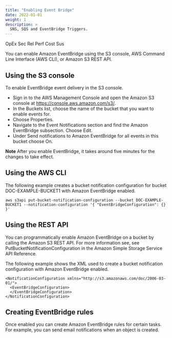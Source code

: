 ```yaml
---
title: "Enabling Event Bridge"
date: 2022-01-01
weight: 1 
description: >
  SNS, SQS and EventBridge Triggers.
---
```

<span class=opex-off>OpEx</span>
<span class=sec-off>Sec</span>
<span class=rel-sec>Rel</span>
<span class=perf-on>Perf</span>
<span class=cost-off>Cost</span>
<span class=sus-off>Sus</span>

You can enable Amazon EventBridge using the S3 console, AWS Command Line Interface (AWS CLI), or Amazon S3 REST API.

## Using the S3 console
To enable EventBridge event delivery in the S3 console.

- Sign in to the AWS Management Console and open the Amazon S3 console at https://console.aws.amazon.com/s3/.
- In the Buckets list, choose the name of the bucket that you want to enable events for.
- Choose Properties.
- Navigate to the Event Notifications section and find the Amazon EventBridge subsection. Choose Edit.
- Under Send notifications to Amazon EventBridge for all events in this bucket choose On.

__Note__
After you enable EventBridge, it takes around five minutes for the changes to take effect.

## Using the AWS CLI
The following example creates a bucket notification configuration for bucket DOC-EXAMPLE-BUCKET1 with Amazon EventBridge enabled.

```
aws s3api put-bucket-notification-configuration --bucket DOC-EXAMPLE-BUCKET1 --notification-configuration '{ "EventBridgeConfiguration": {} }'
```

## Using the REST API
You can programmatically enable Amazon EventBridge on a bucket by calling the Amazon S3 REST API. For more information see, see PutBucketNotificationConfiguration in the Amazon Simple Storage Service API Reference.

The following example shows the XML used to create a bucket notification configuration with Amazon EventBridge enabled.

```
<NotificationConfiguration xmlns="http://s3.amazonaws.com/doc/2006-03-01/">
  <EventBridgeConfiguration>
  </EventBridgeConfiguration>
</NotificationConfiguration>
```

## Creating EventBridge rules

Once enabled you can create Amazon EventBridge rules for certain tasks. For example, you can send email notifications when an object is created. 
